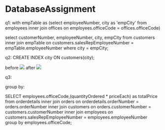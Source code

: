 # DatabaseAssignment

q1: with empTable as (select employeeNumber, city as 'empCity' from employees 
inner join offices on employees.officeCode = offices.officeCode) 

select customerNumber, employeeNumber, city, empCity from customers 
inner join empTable on customers.salesRepEmployeeNumber = empTable.employeeNumber where city = empCity;

q2: CREATE INDEX city ON customers(city);

before
<img src="https://github.com/Hallur20/DatabaseAssignment6/blob/master/before_indexes_ex1.png"/>
after
<img src="https://github.com/Hallur20/DatabaseAssignment6/blob/master/after_indexes_ex2.png"/>

q3:

group by:

SELECT employees.officeCode,(quantityOrdered * priceEach) as totalPrice from orderdetails 
inner join orders on orderdetails.orderNumber = orders.orderNumber
inner join customers on orders.customerNumber = customers.customerNumber 
inner join employees on customers.salesRepEmployeeNumber = employees.employeeNumber group by employees.officeCode; 

